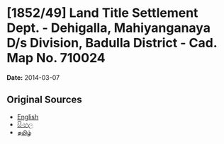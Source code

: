 # [1852/49] Land Title Settlement Dept. - Dehigalla, Mahiyanganaya D/s Division, Badulla District - Cad. Map No. 710024

**Date:** 2014-03-07

## Original Sources

- [English](https://documents.gov.lk/view/extra-gazettes/2014/3/1852-49_E.pdf)
- [සිංහල](https://documents.gov.lk/view/extra-gazettes/2014/3/1852-49_S.pdf)
- [தமிழ்](https://documents.gov.lk/view/extra-gazettes/2014/3/1852-49_T.pdf)
